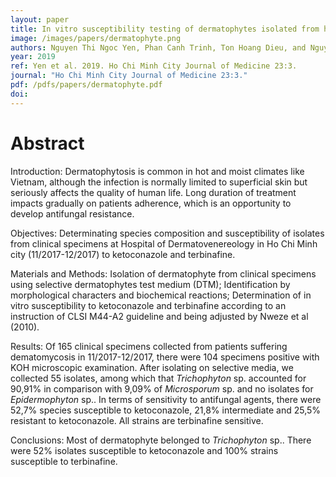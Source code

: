 ```yaml
---
layout: paper
title: In vitro susceptibility testing of dermatophytes isolated from hospital of dermatovenereology in Ho Chi Minh city to ketoconazole and terbinafine
image: /images/papers/dermatophyte.png
authors: Nguyen Thi Ngoc Yen, Phan Canh Trinh, Ton Hoang Dieu, and Nguyen Le Phuong Uyen
year: 2019
ref: Yen et al. 2019. Ho Chi Minh City Journal of Medicine 23:3.
journal: "Ho Chi Minh City Journal of Medicine 23:3."
pdf: /pdfs/papers/dermatophyte.pdf
doi: 
---
```


# Abstract

Introduction: Dermatophytosis is common in hot and moist climates like Vietnam, although the infection is normally limited to superficial skin but seriously affects the quality of human life. Long duration of treatment impacts gradually on patients adherence, which is an opportunity to develop antifungal resistance. 

Objectives: Determinating species composition and susceptibility of isolates from clinical specimens at Hospital of Dermatovenereology in Ho Chi Minh city (11/2017-12/2017) to ketoconazole and terbinafine. 

Materials and Methods: Isolation of dermatophyte from clinical specimens using selective dermatophytes test medium (DTM); Identification by morphological characters and biochemical reactions; Determination of in vitro susceptibility to ketoconazole and terbinafine according to an instruction of CLSI M44-A2 guideline and being adjusted by Nweze et al (2010). 

Results: Of 165 clinical specimens collected from patients suffering dematomycosis in 11/2017-12/2017, there were 104 specimens positive with KOH microscopic examination. After isolating on selective media, we collected 55 isolates, among which that *Trichophyton* sp. accounted for 90,91% in comparison with 9,09% of *Microsporum* sp. and no isolates for *Epidermophyton* sp.. In terms of sensitivity to antifungal agents, there were 52,7% species susceptible to ketoconazole, 21,8% intermediate and 25,5% resistant to ketoconazole. All strains are terbinafine sensitive. 

Conclusions: Most of dermatophyte belonged to *Trichophyton* sp.. There were 52% isolates susceptible to ketoconazole and 100% strains susceptible to terbinafine. 